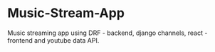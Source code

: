 # Music-Stream-App
Music streaming app using DRF - backend, django channels, react - frontend and youtube data API. 
